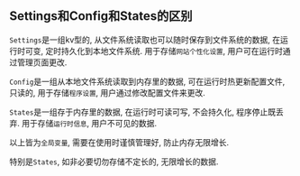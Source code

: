## Settings和Config和States的区别

`Settings`是一组kv型的, 从文件系统读取也可以随时保存到文件系统的数据, 
在运行时可变, 定时持久化到本地文件系统.
用于存储`网站个性化设置`, 用户可在运行时通过管理页面更改.

`Config`是一组从本地文件系统读取到内存里的数据,
可在运行时热更新配置文件, 只读的, 
用于存储`程序设置`, 用户通过修改配置文件来更改.

`States`是一组存于内存里的数据,
在运行时可读可写, 不会持久化, 程序停止既丢弃.
用于存储`运行时信息`, 用户不可见的数据.

以上皆为`全局变量`, 需要在使用时谨慎管理好, 防止内存无限增长.

特别是`States`, 如非必要切勿存储不定长的, 无限增长的数据.
